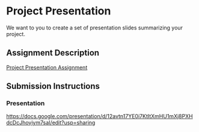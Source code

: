 # Project Presentation
We want to you to create a set of presentation slides summarizing your project.

## Assignment Description
[Project Presentation Assignment](https://education.launchcode.org/liftoff/modules/assignments/project-presentation)

## Submission Instructions

### Presentation
https://docs.google.com/presentation/d/12avtn17YE0i7KtItXmHU1mXj8PXHdcDcJhovjym7saI/edit?usp=sharing